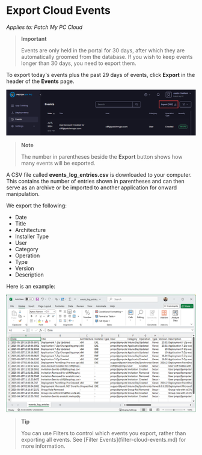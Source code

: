 # Export Cloud Events

_Applies to: Patch My PC Cloud_

<blockquote class="wp-block-quote">
<p><strong>Important</strong></p>
<p>Events are only held in the portal for 30 days, after which they are automatically groomed from the database. If you wish to keep events longer than 30 days, you need to export them.</p>
</blockquote>

To export today's events plus the past 29 days of events, click <strong>Export</strong> in the header of the <strong>Events</strong> page.

![Clicking “Export” in the header of the “Events” page](/_images/image-(1772).png "Clicking “Export” in the header of the “Events” page")

<blockquote class="wp-block-quote">
<p><strong>Note</strong></p>
<p>The number in parentheses beside the <strong>Export</strong> button shows how many events will be exported.</p>
</blockquote>

A CSV file called <strong>events\_log\_entries.csv</strong> is downloaded to your computer. This contains the number of entries shown in parentheses and can then serve as an archive or be imported to another application for onward manipulation.

We export the following:

* Date
* Title
* Architecture
* &#x20;Installer Type
* User
* Category
* Operation
* Type
* Version
* Description

Here is an example:

![Example of the “events_log_entries.csv” file](/_images/image-(97).png "Example of the “events_log_entries.csv” file")

<blockquote class="wp-block-quote">
<p><strong>Tip</strong></p>
<p>You can use Filters to control which events you export, rather than exporting all events. See [Filter Events](filter-cloud-events.md) for more information.</p>
</blockquote>